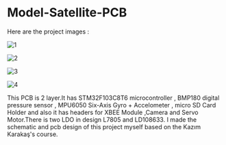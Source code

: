 # Model-Satellite-PCB

Here are the project images : 

![1](https://user-images.githubusercontent.com/59617257/104857536-36557200-592a-11eb-9bf9-e02d6acf5702.PNG)

![2](https://user-images.githubusercontent.com/59617257/104857539-381f3580-592a-11eb-9163-457211e10704.PNG)

![3](https://user-images.githubusercontent.com/59617257/104857540-39506280-592a-11eb-85e1-881c6d96aa99.PNG)

![4](https://user-images.githubusercontent.com/59617257/104857541-3b1a2600-592a-11eb-9a66-d02e7dc4cced.PNG)


This PCB is 2 layer.It has STM32F103C8T6 microcontroller , BMP180 digital pressure sensor , MPU6050 Six-Axis Gyro + Accelometer , micro SD Card Holder and also it has headers for XBEE Module ,Camera and Servo Motor.There is two LDO in design L7805 and LD108633.
I made the schematic and pcb design of this project myself based on the Kazım Karakaş's course.

